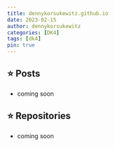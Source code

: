 ```yaml
---
title: dennykorsukewitz.github.io
date: 2023-02-15
author: dennykorsukewitz
categories: [DK4]
tags: [dk4]
pin: true
---
```


## ⭐ Posts

 - coming soon

## ⭐ Repositories

 - coming soon